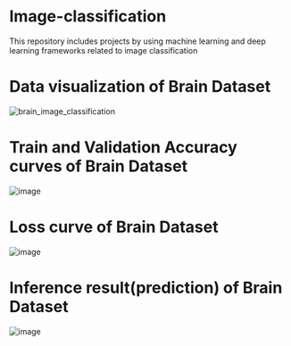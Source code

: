 # Image-classification
This repository includes projects by using machine learning and deep learning frameworks related to image classification 
# Data visualization of Brain Dataset

![brain_image_classification](https://github.com/BAXA88bek/Image-classification/assets/147753963/e4d608ee-b92b-46bd-8785-48b8df865382)

#  Train and Validation Accuracy curves of Brain Dataset
![image](https://github.com/BAXA88bek/Image-classification/assets/147753963/7cb0df3a-1b40-407a-a995-aadd6254029b)
# Loss curve of Brain Dataset
![image](https://github.com/BAXA88bek/Image-classification/assets/147753963/1faf2a0b-aec2-4250-84e1-df79cd804325)
# Inference result(prediction) of Brain Dataset
![image](https://github.com/BAXA88bek/Image-classification/assets/147753963/6ef1be11-7754-44af-9030-7191d5f16e6b)

